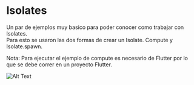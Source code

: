 # Isolates

Un par de ejemplos muy basico para poder conocer como trabajar con Isolates.  
Para esto se usaron las dos formas de crear un Isolate. Compute y Isolate.spawn.  

Nota: Para ejecutar el ejemplo de compute es necesario de Flutter por lo que se debe correr en un proyecto Flutter.

![Alt Text](https://media.giphy.com/media/QNFhOolVeCzPQ2Mx85/giphy.gif)
